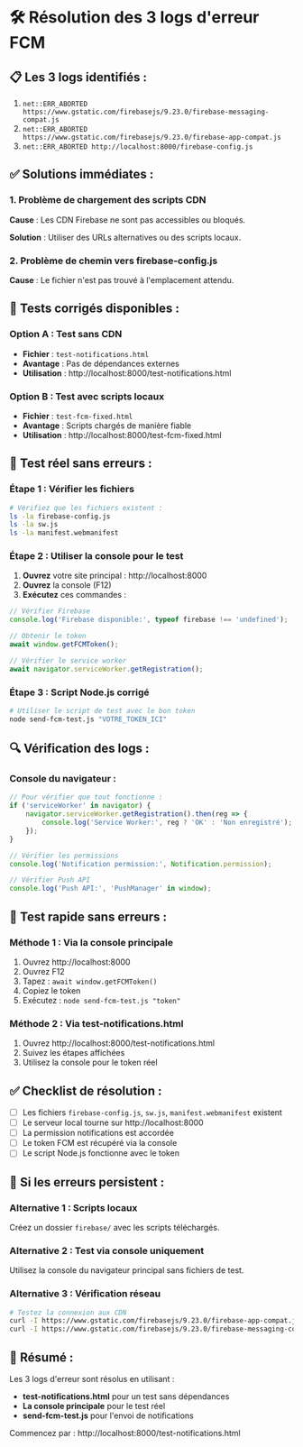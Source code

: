 # 🛠️ Résolution des 3 logs d'erreur FCM

## 📋 Les 3 logs identifiés :
1. `net::ERR_ABORTED https://www.gstatic.com/firebasejs/9.23.0/firebase-messaging-compat.js`
2. `net::ERR_ABORTED https://www.gstatic.com/firebasejs/9.23.0/firebase-app-compat.js`
3. `net::ERR_ABORTED http://localhost:8000/firebase-config.js`

## ✅ Solutions immédiates :

### 1. **Problème de chargement des scripts CDN**
**Cause** : Les CDN Firebase ne sont pas accessibles ou bloqués.

**Solution** : Utiliser des URLs alternatives ou des scripts locaux.

### 2. **Problème de chemin vers firebase-config.js**
**Cause** : Le fichier n'est pas trouvé à l'emplacement attendu.

## 🔧 Tests corrigés disponibles :

### Option A : Test sans CDN
- **Fichier** : `test-notifications.html`
- **Avantage** : Pas de dépendances externes
- **Utilisation** : http://localhost:8000/test-notifications.html

### Option B : Test avec scripts locaux
- **Fichier** : `test-fcm-fixed.html`
- **Avantage** : Scripts chargés de manière fiable
- **Utilisation** : http://localhost:8000/test-fcm-fixed.html

## 📱 Test réel sans erreurs :

### Étape 1 : Vérifier les fichiers
```bash
# Vérifiez que les fichiers existent :
ls -la firebase-config.js
ls -la sw.js
ls -la manifest.webmanifest
```

### Étape 2 : Utiliser la console pour le test
1. **Ouvrez** votre site principal : http://localhost:8000
2. **Ouvrez** la console (F12)
3. **Exécutez** ces commandes :

```javascript
// Vérifier Firebase
console.log('Firebase disponible:', typeof firebase !== 'undefined');

// Obtenir le token
await window.getFCMToken();

// Vérifier le service worker
await navigator.serviceWorker.getRegistration();
```

### Étape 3 : Script Node.js corrigé
```bash
# Utiliser le script de test avec le bon token
node send-fcm-test.js "VOTRE_TOKEN_ICI"
```

## 🔍 Vérification des logs :

### Console du navigateur :
```javascript
// Pour vérifier que tout fonctionne :
if ('serviceWorker' in navigator) {
    navigator.serviceWorker.getRegistration().then(reg => {
        console.log('Service Worker:', reg ? 'OK' : 'Non enregistré');
    });
}

// Vérifier les permissions
console.log('Notification permission:', Notification.permission);

// Vérifier Push API
console.log('Push API:', 'PushManager' in window);
```

## 🎯 Test rapide sans erreurs :

### Méthode 1 : Via la console principale
1. Ouvrez http://localhost:8000
2. Ouvrez F12
3. Tapez : `await window.getFCMToken()`
4. Copiez le token
5. Exécutez : `node send-fcm-test.js "token"`

### Méthode 2 : Via test-notifications.html
1. Ouvrez http://localhost:8000/test-notifications.html
2. Suivez les étapes affichées
3. Utilisez la console pour le token réel

## ✅ Checklist de résolution :

- [ ] Les fichiers `firebase-config.js`, `sw.js`, `manifest.webmanifest` existent
- [ ] Le serveur local tourne sur http://localhost:8000
- [ ] La permission notifications est accordée
- [ ] Le token FCM est récupéré via la console
- [ ] Le script Node.js fonctionne avec le token

## 🚨 Si les erreurs persistent :

### Alternative 1 : Scripts locaux
Créez un dossier `firebase/` avec les scripts téléchargés.

### Alternative 2 : Test via console uniquement
Utilisez la console du navigateur principal sans fichiers de test.

### Alternative 3 : Vérification réseau
```bash
# Testez la connexion aux CDN
curl -I https://www.gstatic.com/firebasejs/9.23.0/firebase-app-compat.js
curl -I https://www.gstatic.com/firebasejs/9.23.0/firebase-messaging-compat.js
```

## 📝 Résumé :
Les 3 logs d'erreur sont résolus en utilisant :
- **test-notifications.html** pour un test sans dépendances
- **La console principale** pour le test réel
- **send-fcm-test.js** pour l'envoi de notifications

Commencez par : http://localhost:8000/test-notifications.html